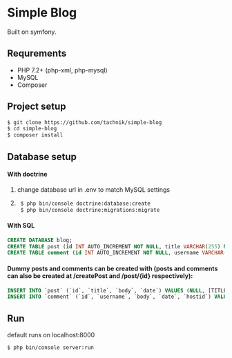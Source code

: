 # Simple Blog

Built on symfony.

## Requrements

  * PHP 7.2+ (php-xml, php-mysql)
  * MySQL
  * Composer

## Project setup

```sh
$ git clone https://github.com/tachnik/simple-blog
$ cd simple-blog
$ composer install
```

## Database setup

#### With doctrine
1. change database url in .env to match MySQL settings
2. ```sh
    $ php bin/console doctrine:database:create
    $ php bin/console doctrine:migrations:migrate
    ```

#### With SQL

```sql
CREATE DATABASE blog;
CREATE TABLE post (id INT AUTO_INCREMENT NOT NULL, title VARCHAR(255) NOT NULL, body VARCHAR(2048) NOT NULL, date DATETIME NOT NULL, PRIMARY KEY(id)) DEFAULT CHARACTER SET utf8mb4 COLLATE utf8mb4_unicode_ci ENGINE = InnoDB;
CREATE TABLE comment (id INT AUTO_INCREMENT NOT NULL, username VARCHAR(255) NOT NULL, body VARCHAR(1024) NOT NULL, date DATETIME NOT NULL, hostid INT NOT NULL, PRIMARY KEY(id)) DEFAULT CHARACTER SET utf8mb4 COLLATE utf8mb4_unicode_ci ENGINE = InnoDB;
```

#### Dummy posts and comments can be created with (posts and comments can also be created at /createPost and /post/{id} respectively):
```sql
INSERT INTO `post` (`id`, `title`, `body`, `date`) VALUES (NULL, [TITLE], [BODY], [DATE ex('2018-06-08 00:00:00'));
INSERT INTO `comment` (`id`, `username`, `body`, `date`, `hostid`) VALUES (NULL, [USERNAME], [BODY], [DATE ex('2018-06-08 00:00:00'), [ID_OF_PARENT_POST]);
```

## Run
default runs on localhost:8000

```sh
$ php bin/console server:run
```
